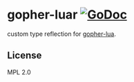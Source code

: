 # gopher-luar [![GoDoc](https://godoc.org/layeh.com/gopher-luar?status.svg)](https://godoc.org/layeh.com/gopher-luar)

custom type reflection for [gopher-lua](https://github.com/lunixbochs/luaish).

## License

MPL 2.0
